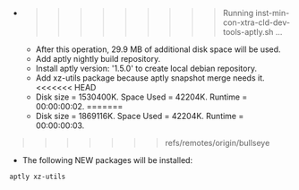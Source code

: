 * >>>>>>>>> Running inst-min-con-xtra-cld-dev-tools-aptly.sh ...
  * After this operation, 29.9 MB of additional disk space will be used.
  * Add aptly nightly build repository.
  * Install aptly version: '1.5.0' to create local debian repository.
  * Add xz-utils package because aptly snapshot merge needs it.
<<<<<<< HEAD
  * Disk size = 1530400K. Space Used = 42204K. Runtime = 00:00:00:02.
=======
  * Disk size = 1869116K. Space Used = 42204K. Runtime = 00:00:00:03.
>>>>>>> refs/remotes/origin/bullseye
  * The following NEW packages will be installed:
  ```bash
aptly xz-utils
  ```
